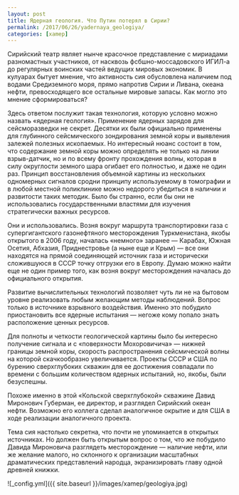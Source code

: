 ```yaml
---
layout: post
title: Ядерная геология. Что Путин потерял в Сирии?
permalink: /2017/06/26/yadernaya_geologiya/
categories: [xamep]
---
```


Сирийский театр являет нынче красочное представление с мириадами разномастных участников, от насквозь фсбшно-моссадовского ИГИЛ-а до регулярных воинских частей ведущих мировых экономик. В кулуарах бытует мнение, что активность сия обусловлена наличием под водами Средиземного моря, прямо напротив Сирии и Ливана, океана нефти, превосходящего все остальные мировые запасы. Как могло это мнение сформироваться?

Здесь ответом послужит такая технология, которую условно можно назвать «ядерная геология». Применение ядерных зарядов для сейсморазведки не секрет. Десятки их были официально применены для глубинного сейсмического зондирования земной коры и выявления залежей полезных ископаемых. Но интересный нюанс состоит в том, что содержание земной коры можно определять не только на линии взрыв-датчик, но и по всему фронту прохождения волны, которая в силу округлости земного шара огибает его полностью, и даже не один раз. Принцип восстановления объемной картины из нескольких одномерных сигналов сродни принципу используемому в томографии и в любой местной поликлинике можно недорого убедиться в наличии и развитости таких методик. Было бы странно, если бы они не использовались государственными властями для изучения стратегически важных ресурсов.

Они и использовались. Возня вокруг маршрута транспортировки газа с супергигантского газонефтяного месторождения Туркменистана, якобы открытого в 2006 году, началась «немного» заранее — Карабах, Южная Осетия, Абхазия, Приднестровье (а ныне еще и Крым) — все они находятся на прямой соединяющей источник газа и исторически сложившуюся в СССР точку отгрузки его в Европу. Думаю можно найти еще не один пример того, как возня вокруг месторождения началась до официального открытия.

Развитие вычислительных технологий позволяет чуть ли не на бытовом уровне реализовать любым желающим методы наблюдений. Вопрос только в источнике взрывного воздействия. Именно это побудило приостановить все ядерные испытания — негоже кому попало знать расположение ценных ресурсов.

Для полноты и четкости геологической картины было бы интересно получение сигнала и с «поверхности Мохоровичича» — нижней границы земной коры, скорость распространения сейсмической волны на которой скачкообразно увеличивается. Проекты СССР и США по бурению сверхглубоких скважин для ее достижения совпадали по времени с большим количеством ядерных испытаний, но, якобы, были безуспешны.

Похоже именно в этой «Кольской сверхглубокой» скважине Давид Миронович Губерман, ее директор, и разглядел Сирийский океан нефти. Возможно его коллега сделал аналогичное окрытие и для США в ходе реализации аналогичного проекта.

Тема сия настолько секретна, что почти не упоминается в открытых источниках. Но должен быть открытым вопрос о том, что же побудило Давида Мироновича разглядеть месторождение — наличие нефти, или же желание малого, но склонного к организации масштабных драматических представлений народца, экранизировать главу одной древней книжки.

![_config.yml]({{ site.baseurl }}/images/xamep/geologiya.jpg)
